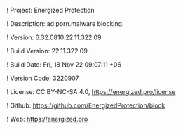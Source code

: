! Project: Energized Protection

! Description: ad.porn.malware blocking.

! Version: 6.32.0810.22.11.322.09

! Build Version: 22.11.322.09

! Build Date: Fri, 18 Nov 22 09:07:11 +06

! Version Code: 3220907

! License: CC BY-NC-SA 4.0, https://energized.pro/license

! Github: https://github.com/EnergizedProtection/block

! Web: https://energized.pro
